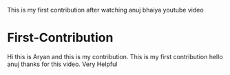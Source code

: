 This is my first contribution after watching anuj bhaiya youtube video
# First-Contribution
Hi this is Aryan and this is my contribution.
This is my first contribution
hello anuj thanks for this video. Very Helpful

